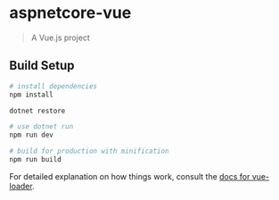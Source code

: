 # aspnetcore-vue

> A Vue.js project

## Build Setup

``` bash
# install dependencies
npm install

dotnet restore

# use dotnet run
npm run dev

# build for production with minification
npm run build
```

For detailed explanation on how things work, consult the [docs for vue-loader](http://vuejs.github.io/vue-loader).
